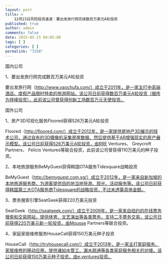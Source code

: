 ```yaml
---
layout: post
title: >
    12月23日风险投资速递：要出发旅行网完成数百万美元A轮投资
published: true
author: admin
comments: false
date: 2015-05-15 04:05:08
tags: [ ]
categories: [ ]
permalink: "7258"
---
```



国内公司

1、要出发旅行网完成数百万美元A轮投资

要出发旅行网（http://www.yaochufa.com/）成立于2011年，是一家主打中高端酒店、度假产品限时特卖的旅游网站。该公司日前获得数百万美元A轮投资（据传为祥峰投资），此前该公司曾获得创新工场数百万元天使投资。

国外公司

1、房产3D可视化服务Floored获得526万美元A轮投资

Floored（http://floored.com/）成立于2012年，是一家提供房地产3D展示的技术公司，通过自有的3D摄像机采集房屋数据、然后提供基于AR增强现实的房产展示模型。该公司日前获得526万美元A轮投资，由RRE Ventures、 Greycroft Partners、 Felicis Ventures等联合投资，此前该公司曾获得110万美元的种子投资。

2、本地旅游服务BeMyGuest获得韩国OTA服务Tidesquare战略投资

BeMyGuest（http://bemyguest.com.sg/）成立于2012年，是一家来自新加坡的本地旅游服务商，为游客提供目的地当地导游、观光、活动服务等。该公司日前获得韩国第三大OTA服务商Tidesquare的战略投资，不过未透露具体金额。

3、票务搜索引擎SeatGeek获得220万美元投资

SeatGeek（http://seatgeek.com/）成立于2009年，是一家来自纽约的在线票务搜索和交易网站，提供体育、文艺演出等各类票务，支持二手票务交易，该公司日前获得220万美元新一轮投资，由Mousse Partners等联合投资。

4、家庭家居维修服务HouseCall获得150万美元种子投资

HouseCall（http://tryhousecall.com/）成立于2013年，是一家主打家庭服务、家居维修的移动应用，提供诸如水管工、漏水疏通等各类家庭服务相关的对接。该公司日前获得150万美元种子投资，由e.ventures投资。
